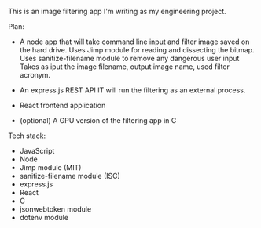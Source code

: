 This is an image filtering app I'm writing as my engineering project.


Plan:
- A node app that will take command line input and filter image saved on the hard drive. 
  Uses Jimp module for reading and dissecting the bitmap.
  Uses sanitize-filename module to remove any dangerous user input
  Takes as iput the image filename, output image name, used filter acronym.

- An express.js REST API
  IT will run the filtering as an external process.

- React frontend application

- (optional) A GPU version of the filtering app in C


Tech stack:
- JavaScript
- Node
- Jimp module (MIT)
- sanitize-filename module (ISC)
- express.js
- React
- C
- jsonwebtoken module
- dotenv module
